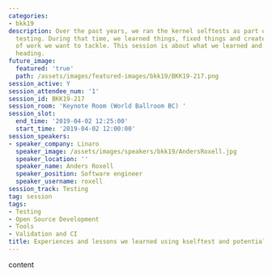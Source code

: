 ```yaml
---
categories:
- bkk19
description: Over the past years, we ran the kernel selftests as part of the LTS release
  testing. During that time, we learned things, fixed things and created a wish list
  of work we want to tackle. This session is about what we learned and where we are
  heading.
future_image:
  featured: 'true'
  path: /assets/images/featured-images/bkk19/BKK19-217.png
session_active: Y
session_attendee_num: '1'
session_id: BKK19-217
session_room: 'Keynote Room (World Ballroom BC) '
session_slot:
  end_time: '2019-04-02 12:25:00'
  start_time: '2019-04-02 12:00:00'
session_speakers:
- speaker_company: Linaro
  speaker_image: /assets/images/speakers/bkk19/AndersRoxell.jpg
  speaker_location: ''
  speaker_name: Anders Roxell
  speaker_position: Software engineer
  speaker_username: roxell
session_track: Testing
tag: session
tags:
- Testing
- Open Source Development
- Tools
- Validation and CI
title: Experiences and lessons we learned using kselftest and potential improvements.
---
```


content